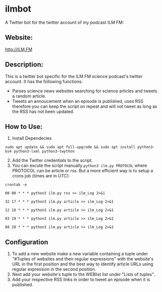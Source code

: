 # ilmbot
A Twitter bot for the twitter account of my podcast ILM FM:

## Website:
http://ILM.FM

## Description:
This is a twitter bot specific for the ILM FM science podcast's twitter account. It has the following functions:
* Parses science news websites searching for science articles and tweets a random article.
* Tweets an annoucement when an episode is published, uses RSS therefore you can keep the script on repeat and will not tweet as long as the RSS has not been updated.

## How to Use:
1. Install Dependecies

`sudo apt update && sudo apt full-upgrade && sudo apt install python3-bs4 python3-lxml python3-twython`

2. Add the Twitter credentials to the script.
3. You can excute the script manually `python3 ilm.py PROTOCOL` where PROTOCOL can be article or rss. But a more efficient way is to setup a crons job (times are in UTC):

`crontab -e`

`00 00 * * * python3 ilm.py rss >> ilm_Log 2>&1`

`32 17 * * * python3 ilm.py article >> ilm_Log 2>&1`

`12 18 * * * python3 ilm.py article >> ilm_Log 2>&1`

`03 19 * * * python3 ilm.py article >> ilm_Log 2>&1`

`08 20 * * * python3 ilm.py article >> ilm_Log 2>&1`

## Configuration
1. To add a new website make a new variable containing a tuple under "#Tuples of websites and their regular expressions" with the website's URL in the first position and the best way to identify article URLs using regular expression in the second position.
2. Next add your website's tuple to the WEBlist list under "Lists of tuples".
3. Add your respective RSS links in order to tweet an episode when it is published.
